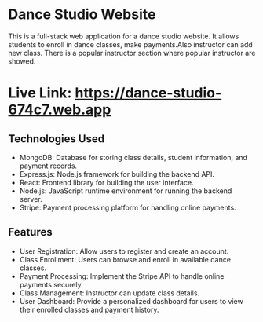 # Dance Studio Website

This is a full-stack web application for a dance studio website. It allows students to enroll in dance classes, make payments.Also instructor can add new class. There is a popular instructor section where popular instructor are showed.

# Live Link: https://dance-studio-674c7.web.app

## Technologies Used

- MongoDB: Database for storing class details, student information, and payment records.
- Express.js: Node.js framework for building the backend API.
- React: Frontend library for building the user interface.
- Node.js: JavaScript runtime environment for running the backend server.
- Stripe: Payment processing platform for handling online payments.

## Features

- User Registration: Allow users to register and create an account.
- Class Enrollment: Users can browse and enroll in available dance classes.
- Payment Processing: Implement the Stripe API to handle online payments securely.
- Class Management: Instructor can update class details.
- User Dashboard: Provide a personalized dashboard for users to view their enrolled classes and payment history.
